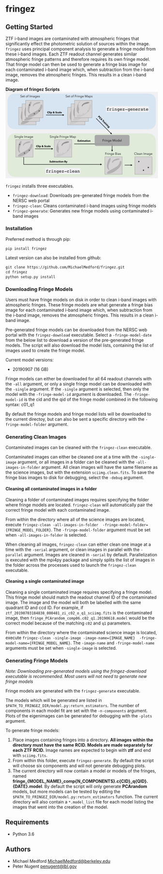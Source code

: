 # fringez

## Getting Started

ZTF i-band images are contaminated with atmospheric fringes that significantly 
effect the photometric solution of sources within the image. ```fringez``` uses 
principal component analysis to generate a fringe model from these i-band 
images. Each ZTF readout channel generates similar atmospheric fringe patterns 
and therefore requires its own fringe model. That fringe model can then be 
used to generate a fringe bias image for each contaminated i-band image which, 
when subtraction from the i-band image, removes the atmospheric fringes. 
This results in a clean i-band image.  

**Diagram of fringez Scripts**
![](https://raw.githubusercontent.com/MichaelMedford/fringez/master/fringez_diagram.jpeg)

```fringez``` installs three executables.

- ```fringez-download```: Downloads pre-generated fringe models from the NERSC 
web portal
- ```fringez-clean```: Cleans contaminated i-band images using fringe models
- ```fringez-generate```: Generates new fringe models using contaminated i-band 
images

### Installation

Preferred method is through pip:

```
pip install fringez
```

Latest version can also be installed from github:
```
git clone https://github.com/MichaelMedford/fringez.git
cd fringez
python setup.py install
```

### Downloading Fringe Models
Users must have fringe models on disk in order to clean i-band images with 
atmospheric fringes. These fringe models are what generate a fringe bias 
image for each contaminated i-band image which, when subtraction from the 
i-band image, removes the atmospheric fringes. This results in a clean i-band 
image.  

Pre-generated fringe models can be downloaded from the NERSC web portal 
with the ```fringez-download``` executable. Select a ```-fringe-model-date``` 
from the below list to download a version of the pre-generated fringe models. 
The script will also download the model lists, containing the list of images 
used to create the fringe model. 

Current model versions:
* 20190907 (16 GB)

Fringe models can either be downloaded for all 64 readout channels with the 
```-all``` argument, or only a single fringe model can be downloaded with 
the ```-single``` argument. If the ```-single``` argument is selected, then 
only the model with the ```-fringe-model-id``` argument is downloaded. The 
```-fringe-model-id``` is the cid and the qid of the fringe model combined 
in the following syntax: c01_q1

By default the fringe models and fringe model lists will be downloaded to the 
current directoy, but can also be sent a specific directory with the 
```-fringe-model-folder``` argument.

### Generating Clean Images
Contaminated images can be cleaned with the ```fringez-clean``` executable.

Contaminated images can either be cleaned one at a time with the 
```-single-image``` argument, or all images in a folder can be cleaned with the 
```-all-images-in-folder``` argument. All clean images will have the same 
filename as the science images, but with the extension ```sciimg.clean.fits```. 
To save the fringe bias images to disk for debugging, select the ```-debug``` 
argument.

#### Cleaning all contaminated images in a folder

Cleaning a folder of contaminated images requires specifying the folder where 
fringe models are located. ```fringez-clean``` will automatically pair the 
correct fringe model with each contaminated image.

From within the directory where all of the science images are located, 
execute ```fringez-clean -all-images-in-folder 
-fringe-model-folder={FRINGE_MODEL_FOLDER}```. The ```-fringe-model-folder``` 
argument must be set when ```-all-images-in-folder``` is selected.

When cleaning all images, ```fringez-clean``` can either clean one image at a 
time with the ```-serial``` argument, or clean images in parallel with the 
```-parallel``` argument. Images are cleaned in ```-serial``` by default. 
Parallelization is executed with the mpi4py package and simply splits the list 
of images in the folder across the processes used to launch the 
```fringez-clean``` executable.

#### Cleaning a single contaminated image

Cleaning a single contaminated image requires specifying a fringe model. This 
fringe model should match the readout channel ID of the contaminated image. 
The image and the model will both be labelled with the same quadrant ID and 
ccd ID. For example, if ```ztf_20190703184838_000481_zi_c02_o_q1_sciimg.fits```
is the contaminated image, then 
```fringe_PCArandom_comp06.c02_q1.20190618.model``` would be the correct model 
because of the matching ``c02`` and ```q1``` parameters. 

From within the directory where the contaminated science image is located, 
execute ```fringez-clean -single-image -image-name={IMAGE_NAME} 
-fringe-model-name={FRINGE_MODEL_NAME}```. The ```-image-name``` and 
```-fringe-model-name``` arguments must be set when ```-single-image``` is 
selected.  

### Generating Fringe Models
*Note: Downloading pre-generated models using the fringez-download executable 
is recommended. Most users will not need to generate new fringe models*

Fringe models are generated with the ```fringez-generate``` executable.

The models which will be generated are listed in 
```$PATH_TO_FRINGEZ_DIR/model.py:return_estimators```. 
The number of components in each model fit are set with the 
```-n-components``` argument. Plots of the eigenimages can be generated for 
debugging with the ```-plots``` argument.
 
To generate fringe models:

1) Place images containing fringes into a directory. **All images within the 
directory must have the same RCID. Models are made separately for each ZTF 
RCID.** Image names are expected to begin with **ztf** and end with 
```sciimg.fits```. 
2) From within this folder, execute ```fringez-generate```. By default the 
script will choose six components and will not generate debugging plots. 
3) The current directory will now contain a model or models of the fringes, 
named **fringe\_{MODEL_NAME}\_comp{N_COMPONENTS}.c{CID}\_q{QID}.{DATE}.model**. 
By default the script will only generate **PCArandom** models, but more models 
can be tested by editing the 
```$PATH_TO_FRINGEZ_DIR/model.py:return_estimators``` function. The current 
directory will also contain a ```*.model_list``` file for each model listing 
the images that went into the creation of the model.

## Requirements
* Python 3.6

## Authors

* Michael Medford <MichaelMedford@berkeley.edu>
* Peter Nugent <penugent@lbl.gov>
